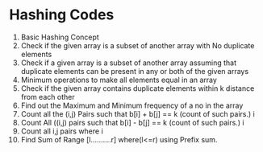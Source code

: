 # Hashing Codes

<ol>
  <li>Basic Hashing Concept</li>
  <li>Check if the given array is a subset of another array with No duplicate elements</li>
  <li>Check if a given array is a subset of another array assuming that duplicate elements can be present in any or both of the given arrays</li>
  <li>Minimum operations to make all elements equal in an array</li>
  <li>Check if the given array contains duplicate elements within k distance from each other</li>
  <li>Find out the Maximum and Minimum frequency of a no in the array</li>
  <li>Count all the (i,j) Pairs such that b[i] + b[j] == k (count of such pairs.) i<j </li>
  <li>Count All ((i,j) pairs such that b[i] - b[j] == k (count of such pairs.) i<j </li>
  <li>Count all i,j pairs where i<j and abs(b[i]-b[j]) = k </li>
  <li>Find Sum of Range  [l……….r] where(l<=r) using Prefix sum. </li>
</ol>
